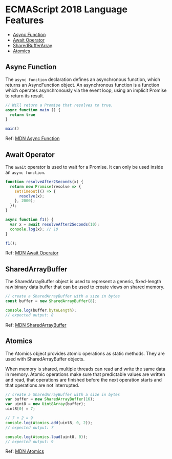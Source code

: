 # ECMAScript 2018 Language Features

* [Async Function](#async-function)
* [Await Operator](#await-operator)
* [SharedBufferArray](#sharedbufferarray)
* [Atomics](#atomics)

## Async Function

The `async function` declaration defines an asynchronous function, which returns an AsyncFunction object. An asynchronous function is a function which operates asynchronously via the event loop, using an implicit Promise to return its result.

```js
// Will return a Promise that resolves to true.
async function main () {
  return true
}

main()
```

Ref: [MDN Async Function](https://developer.mozilla.org/en-US/docs/Web/JavaScript/Reference/Statements/async_function)

## Await Operator

The `await` operator is used to wait for a Promise. It can only be used inside an `async function`.

```js
function resolveAfter2Seconds(x) { 
  return new Promise(resolve => {
    setTimeout(() => {
      resolve(x);
    }, 2000);
  });
}

async function f1() {
  var x = await resolveAfter2Seconds(10);
  console.log(x); // 10
}

f1();
```

Ref: [MDN Await Operator](https://developer.mozilla.org/en-US/docs/Web/JavaScript/Reference/Operators/await)

## SharedArrayBuffer

The SharedArrayBuffer object is used to represent a generic, fixed-length raw binary data buffer that can be used to create views on shared memory.

```js
// create a SharedArrayBuffer with a size in bytes
const buffer = new SharedArrayBuffer(8);

console.log(buffer.byteLength);
// expected output: 8
```

Ref: [MDN SharedArrayBuffer](https://developer.mozilla.org/en-US/docs/Web/JavaScript/Reference/Global_Objects/SharedArrayBuffer)

## Atomics

The Atomics object provides atomic operations as static methods. They are used with SharedArrayBuffer objects.

When memory is shared, multiple threads can read and write the same data in memory. Atomic operations make sure that predictable values are written and read, that operations are finished before the next operation starts and that operations are not interrupted.

```js
// create a SharedArrayBuffer with a size in bytes
var buffer = new SharedArrayBuffer(16);
var uint8 = new Uint8Array(buffer);
uint8[0] = 7;

// 7 + 2 = 9
console.log(Atomics.add(uint8, 0, 2));
// expected output: 7

console.log(Atomics.load(uint8, 0));
// expected output: 9
```

Ref: [MDN Atomics](https://developer.mozilla.org/en-US/docs/Web/JavaScript/Reference/Global_Objects/Atomics)



